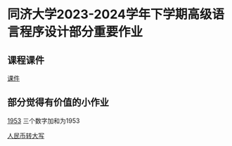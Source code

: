 # 同济大学2023-2024学年下学期高级语言程序设计部分重要作业

## 课程课件
[课件](course_handout_package)

## 部分觉得有价值的小作业
[1953](3-b10-1.cpp)
三个数字加和为1953

[人民币转大写](3-b6-1.c)
